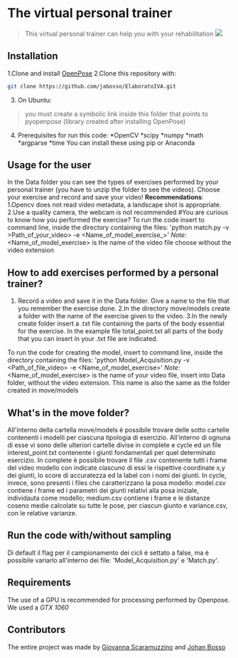 # The virtual personal trainer
>This virtual personal trainer can help you with your rehabilitation 
![](header.png)

## Installation

1.Clone and install [OpenPose](https://github.com/CMU-Perceptual-Computing-Lab/openpose)
2.Clone this repository with:
```sh
git clone https://github.com/jabosso/ElaboratoIVA.git 
```
3. On Ubuntu:
>you must create a symbolic link inside this folder that points to pyopenpose (library  created after installing OpenPose)

4. Prerequisites for run this code:
    *OpenCV 
    *scipy 
    *numpy 
    *math 
    *argparse 
    *time
You can install these using pip or Anaconda

## Usage for the user
In the Data folder you can see the types of exercises performed by your personal trainer (you have to unzip the folder to see the videos).
Choose your exercise and record and save your video! 
**Recommendations**: 
    1.Opencv does not read video metadata, a landscape shot is appropriate.
    2.Use a quality camera, the webcam is not recommended
#You are curious to know how you performed the exercise?
To run the code insert to command line, inside the directory containing the files:
'python match.py -v >Path_of_your_video> -e <Name_of_model_exercise_>'
*Note*: <Name_of_model_exercise> is the name of the video file choose without the video extension

## How to add exercises performed by a personal trainer?
1. Record a video and save it in the Data folder. Give a name to the file that you remember the exercise done.
2.In the directory move/models create a folder with the name of the exercise given to the video.
3.In the newly create folder insert a .txt file containing the parts of the body essential for the exercise. In the example file total_point.txt all parts of the body that you can insert in your .txt file are indicated.

To run the code for creating the model, insert to command line, inside the directory containing the files:
'python Model_Acquisition.py -v <Path_of_file_video> -e <Name_of_model_exercise>'
*Note*: <Name_of_model_exercise> is the name of your video file, insert into Data folder, without the video extension. This name is also the same as the folder created in move/models

## What's in the move folder?
All'interno della cartella move/models è possibile trovare delle sotto cartelle contenenti i modelli per ciascuna tipologia di esercizio. All'interno di ognuna di esse vi sono delle ulteriori cartelle divise in complete e cycle ed un file interest_point.txt contenente i giunti fondamentali per quel determinato esercizio. In complete è possibile trovare il file .csv contenente tutti i frame del video modello con indicate ciascuno di essi le rispettive coordinate x,y dei giunti, lo score di accuratezza ed la label con i nomi dei giunti. In cycle, invece, sono presenti i files che caratterizzano la posa modello: model.csv contiene i frame ed i parametri dei giunti relativi alla posa iniziale, individauta come modello; medium.csv contiene i frame e le distanze coseno medie calcolate su tutte le pose, per ciascun giunto e variance.csv, con le relative varianze.

## Run the code with/without sampling 
Di default il flag per il campionamento dei cicli è settato a false, ma è possibile variarlo all'interno dei file: 'Model_Acquisition.py' e 'Match.py'.

## Requirements
The use of a GPU is recommended for processing performed by Openpose. We used a *GTX 1060*

## Contributors

The entire project was made by [Giovanna Scaramuzzino](https://github.com/ScaramuzzinoGiovanna) and [Johan Bosso](https://github.com/jabosso)

